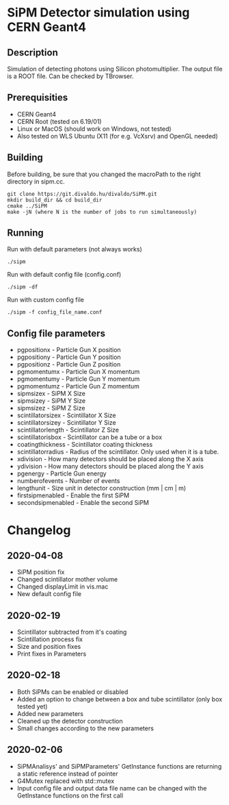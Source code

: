 
# SiPM Detector simulation using CERN Geant4

## Description
Simulation of detecting photons using Silicon photomultiplier.
The output file is a ROOT file. Can be checked by TBrowser.

## Prerequisities
* CERN Geant4
* CERN Root (tested on 6.19/01)
* Linux or MacOS (should work on Windows, not tested)
* Also tested on WLS Ubuntu (X11 (for e.g. VcXsrv) and OpenGL needed)

## Building
Before building, be sure that you changed the macroPath to the right directory in sipm.cc.
```
git clone https://git.divaldo.hu/divaldo/SiPM.git
mkdir build_dir && cd build_dir
cmake ../SiPM
make -jN (where N is the number of jobs to run simultaneously)
```

## Running
Run with default parameters (not always works)
```
./sipm
```
Run with default config file (config.conf)
```
./sipm -df
```
Run with custom config file
```
./sipm -f config_file_name.conf
```

## Config file parameters
* pgpositionx - Particle Gun X position
* pgpositiony - Particle Gun Y position
* pgpositionz - Particle Gun Z position
* pgmomentumx - Particle Gun X momentum
* pgmomentumy - Particle Gun Y momentum
* pgmomentumz - Particle Gun Z momentum
* sipmsizex - SiPM X Size
* sipmsizey - SiPM Y Size
* sipmsizez - SiPM Z Size
* scintillatorsizex - Scintillator X Size
* scintillatorsizey - Scintillator Y Size
* scintillatorlength - Scintillator Z Size
* scintillatorisbox - Scintillator can be a tube or a box
* coatingthickness - Scintillator coating thickness
* scintillatorradius - Radius of the scintillator. Only used when it is a tube.
* xdivision - How many detectors should be placed along the X axis
* ydivision - How many detectors should be placed along the Y axis
* pgenergy - Particle Gun energy
* numberofevents - Number of events
* lengthunit - Size unit in detector construction (mm | cm | m)
* firstsipmenabled - Enable the first SiPM
* secondsipmenabled - Enable the second SiPM

# Changelog
## 2020-04-08
* SiPM position fix
* Changed scintillator mother volume
* Changed displayLimit in vis.mac
* New default config file

## 2020-02-19
* Scintillator subtracted from it's coating
* Scintillation process fix
* Size and position fixes
* Print fixes in Parameters

## 2020-02-18
* Both SiPMs can be enabled or disabled
* Added an option to change between a box and tube scintillator (only box tested yet)
* Added new parameters
* Cleaned up the detector construction
* Small changes according to the new parameters

## 2020-02-06
* SiPMAnalisys' and SiPMParameters' GetInstance functions are returning a static reference instead of pointer
* G4Mutex replaced with std::mutex
* Input config file and output data file name can be changed with the GetInstance functions on the first call
